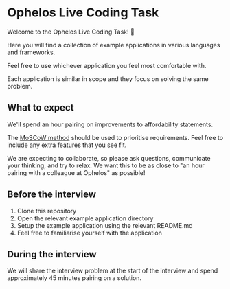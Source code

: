 # Ophelos Live Coding Task

Welcome to the Ophelos Live Coding Task! 🎉

Here you will find a collection of example applications in various languages and
frameworks.

Feel free to use whichever application you feel most comfortable with.

Each application is similar in scope and they focus on solving the same problem.

## What to expect

We'll spend an hour pairing on improvements to affordability statements.

The [MoSCoW method][moscow] should be used to prioritise requirements. Feel
free to include any extra features that you see fit.

We are expecting to collaborate, so please ask questions, communicate your
thinking, and try to relax. We want this to be as close to  "an hour pairing
with a colleague at Ophelos" as possible!

[moscow]: https://en.wikipedia.org/wiki/MoSCoW_method

## Before the interview

1. Clone this repository
2. Open the relevant example application directory
3. Setup the example application using the relevant README.md
4. Feel free to familiarise yourself with the application 

## During the interview

We will share the interview problem at the start of the interview and spend
approximately 45 minutes pairing on a solution.

